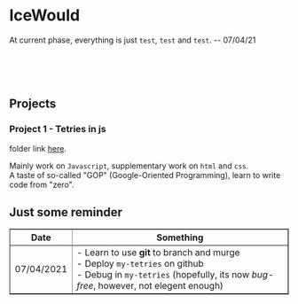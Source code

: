 # IceWould

At current phase, everything is just `test`, `test` and `test`. -- 07/04/21  

<br><br><br>

## Projects
### Project 1 - Tetries in js

folder link [here](Project01).  

Mainly work on `Javascript`, supplementary work on `html` and `css`.  
A taste of so-called "GOP" (Google-Oriented Programming), learn to write code from "zero".  



## Just some reminder

<table border = '1'>
	<tr>
		<th>Date</th>
		<th>Something</th>
	</tr>
	<tr>
		<td>07/04/2021</td>
		<td>
			- Learn to use <b>git</b> to branch and murge <br>
			- Deploy <code>my-tetries</code> on github  <br>
			- Debug in <code>my-tetries</code> (hopefully, its now <i>bug-free</i>, however, not elegent enough)
		</td>
	</tr>
</table>
